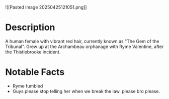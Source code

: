 ![[Pasted image 20250425121051.png]]
# Description
A human female with vibrant red hair, currently known as "The Gem of the Tribunal". Grew up at the Archambeau orphanage with Ryme Valentine, after the Thistlebrooke incident. 


# Notable Facts
- Ryme fumbled 
- Guys please stop telling her when we break the law. please bro please.